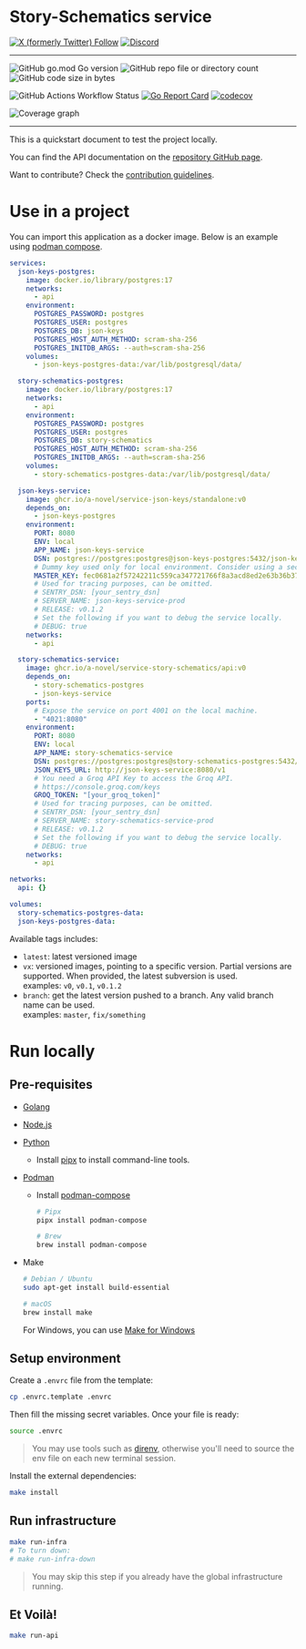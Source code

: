 # Story-Schematics service

[![X (formerly Twitter) Follow](https://img.shields.io/twitter/follow/agorastoryverse)](https://twitter.com/agorastoryverse)
[![Discord](https://img.shields.io/discord/1315240114691248138?logo=discord)](https://discord.gg/rp4Qr8cA)

<hr />

![GitHub go.mod Go version](https://img.shields.io/github/go-mod/go-version/a-novel/service-story-schematics)
![GitHub repo file or directory count](https://img.shields.io/github/directory-file-count/a-novel/service-story-schematics)
![GitHub code size in bytes](https://img.shields.io/github/languages/code-size/a-novel/service-story-schematics)

![GitHub Actions Workflow Status](https://img.shields.io/github/actions/workflow/status/a-novel/service-story-schematics/main.yaml)
[![Go Report Card](https://goreportcard.com/badge/github.com/a-novel/service-story-schematics)](https://goreportcard.com/report/github.com/a-novel/service-story-schematics)
[![codecov](https://codecov.io/gh/a-novel/service-story-schematics/graph/badge.svg?token=uc71lIIr8G)](https://codecov.io/gh/a-novel/service-story-schematics)

![Coverage graph](https://codecov.io/gh/a-novel/service-story-schematics/graphs/sunburst.svg?token=uc71lIIr8G)

<hr />

This is a quickstart document to test the project locally.

You can find the API documentation on the [repository GitHub page](https://a-novel.github.io/service-story-schematics/).

Want to contribute? Check the [contribution guidelines](CONTRIBUTING.md).

# Use in a project

You can import this application as a docker image. Below is an example using
[podman compose](https://docs.podman.io/en/latest/markdown/podman-compose.1.html).

```yaml
services:
  json-keys-postgres:
    image: docker.io/library/postgres:17
    networks:
      - api
    environment:
      POSTGRES_PASSWORD: postgres
      POSTGRES_USER: postgres
      POSTGRES_DB: json-keys
      POSTGRES_HOST_AUTH_METHOD: scram-sha-256
      POSTGRES_INITDB_ARGS: --auth=scram-sha-256
    volumes:
      - json-keys-postgres-data:/var/lib/postgresql/data/

  story-schematics-postgres:
    image: docker.io/library/postgres:17
    networks:
      - api
    environment:
      POSTGRES_PASSWORD: postgres
      POSTGRES_USER: postgres
      POSTGRES_DB: story-schematics
      POSTGRES_HOST_AUTH_METHOD: scram-sha-256
      POSTGRES_INITDB_ARGS: --auth=scram-sha-256
    volumes:
      - story-schematics-postgres-data:/var/lib/postgresql/data/

  json-keys-service:
    image: ghcr.io/a-novel/service-json-keys/standalone:v0
    depends_on:
      - json-keys-postgres
    environment:
      PORT: 8080
      ENV: local
      APP_NAME: json-keys-service
      DSN: postgres://postgres:postgres@json-keys-postgres:5432/json-keys?sslmode=disable
      # Dummy key used only for local environment. Consider using a secure, private key in production.
      MASTER_KEY: fec0681a2f57242211c559ca347721766f8a3acd8ed2e63b36b3768051c702ca
      # Used for tracing purposes, can be omitted.
      # SENTRY_DSN: [your_sentry_dsn]
      # SERVER_NAME: json-keys-service-prod
      # RELEASE: v0.1.2
      # Set the following if you want to debug the service locally.
      # DEBUG: true
    networks:
      - api

  story-schematics-service:
    image: ghcr.io/a-novel/service-story-schematics/api:v0
    depends_on:
      - story-schematics-postgres
      - json-keys-service
    ports:
      # Expose the service on port 4001 on the local machine.
      - "4021:8080"
    environment:
      PORT: 8080
      ENV: local
      APP_NAME: story-schematics-service
      DSN: postgres://postgres:postgres@story-schematics-postgres:5432/story-schematics?sslmode=disable
      JSON_KEYS_URL: http://json-keys-service:8080/v1
      # You need a Groq API Key to access the Groq API.
      # https://console.groq.com/keys
      GROQ_TOKEN: "[your_groq_token]"
      # Used for tracing purposes, can be omitted.
      # SENTRY_DSN: [your_sentry_dsn]
      # SERVER_NAME: story-schematics-service-prod
      # RELEASE: v0.1.2
      # Set the following if you want to debug the service locally.
      # DEBUG: true
    networks:
      - api

networks:
  api: {}

volumes:
  story-schematics-postgres-data:
  json-keys-postgres-data:
```

Available tags includes:

- `latest`: latest versioned image
- `vx`: versioned images, pointing to a specific version. Partial versions are supported. When provided, the
  latest subversion is used.\
  examples: `v0`, `v0.1`, `v0.1.2`
- `branch`: get the latest version pushed to a branch. Any valid branch name can be used.\
  examples: `master`, `fix/something`

# Run locally

## Pre-requisites

- [Golang](https://go.dev/doc/install)
- [Node.js](https://nodejs.org/en/download/)
- [Python](https://www.python.org/downloads/)
  - Install [pipx](https://pipx.pypa.io/stable/installation/) to install command-line tools.
- [Podman](https://podman.io/docs/installation)
  - Install [podman-compose](https://github.com/containers/podman-compose)

    ```bash
    # Pipx
    pipx install podman-compose

    # Brew
    brew install podman-compose
    ```

- Make

  ```bash
  # Debian / Ubuntu
  sudo apt-get install build-essential

  # macOS
  brew install make
  ```

  For Windows, you can use [Make for Windows](https://gnuwin32.sourceforge.net/packages/make.htm)

## Setup environment

Create a `.envrc` file from the template:

```bash
cp .envrc.template .envrc
```

Then fill the missing secret variables. Once your file is ready:

```bash
source .envrc
```

> You may use tools such as [direnv](https://direnv.net/), otherwise you'll need to source the env file on each new
> terminal session.

Install the external dependencies:

```bash
make install
```

## Run infrastructure

```bash
make run-infra
# To turn down:
# make run-infra-down
```

> You may skip this step if you already have the global infrastructure running.

## Et Voilà!

```bash
make run-api
```
